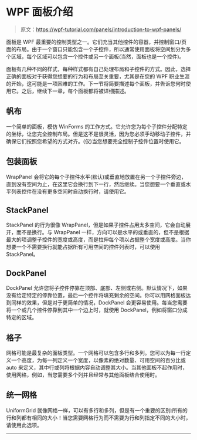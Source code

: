# WPF 面板介绍

> 原文：<https://wpf-tutorial.com/panels/introduction-to-wpf-panels/>

面板是 WPF 最重要的控制类型之一。它们充当其他控件的容器，并控制窗口/页面的布局。由于一个窗口只能包含一个子控件，所以通常使用面板将空间划分为多个区域，每个区域可以包含一个控件或另一个面板(当然，面板也是一个控件)。

面板有几种不同的样式，每种样式都有自己处理布局和子控件的方式。因此，选择正确的面板对于获得您想要的行为和布局至关重要，尤其是在您的 WPF 职业生涯的开始，这可能是一项困难的工作。下一节将简要描述每个面板，并告诉您何时使用它。之后，继续下一章，每个面板都将被详细描述。

## 帆布

一个简单的面板，模仿 WinForms 的工作方式。它允许您为每个子控件分配特定的坐标，让您完全控制布局。但是这不是很灵活，因为您必须手动移动子控件，并确保它们按照您希望的方式对齐。(仅)当您想要完全控制子控件位置时使用它。

## 包装面板

WrapPanel 会将它的每个子控件水平(默认)或垂直地放置在另一个子控件旁边，直到没有空间为止，在这里它会换行到下一行，然后继续。当您想要一个垂直或水平列表控件在没有更多空间时自动换行时，请使用它。

<input type="hidden" name="IL_IN_ARTICLE">

## StackPanel

StackPanel 的行为很像 WrapPanel，但是如果子控件占用太多空间，它会自动展开，而不是换行。与 WrapPanel 一样，方向可以是水平的或垂直的，但不是根据最大的项调整子控件的宽度或高度，而是拉伸每个项以占据整个宽度或高度。当你想要一个不需要换行就能占据所有可用空间的控件列表时，可以使用 StackPanel。

## DockPanel

DockPanel 允许您将子控件停靠在顶部、底部、左侧或右侧。默认情况下，如果没有给定特定的停靠位置，最后一个控件将填充剩余的空间。你可以用网格面板达到同样的效果，但是对于更简单的情况，DockPanel 会更容易使用。每当您需要将一个或几个控件停靠到其中一个边上时，就使用 DockPanel，例如将窗口分成特定的区域。

## 格子

网格可能是最复杂的面板类型。一个网格可以包含多行和多列。您可以为每一行定义一个高度，为每一列定义一个宽度，以像素的绝对数量、可用空间的百分比或 auto 来定义，其中行或列将根据内容自动调整其大小。当其他面板不起作用时，使用网格，例如，当您需要多个列并且经常与其他面板结合使用时。

## 统一网格

UniformGrid 就像网格一样，可以有多行和多列，但是有一个重要的区别:所有的行和列都有相同的大小！当您需要网格行为而不需要为行和列指定不同的大小时，请使用此选项。

* * *